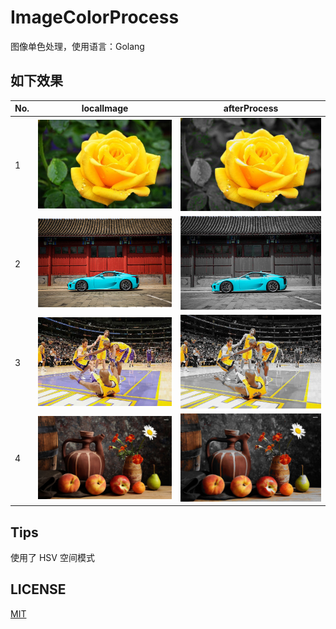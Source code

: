 # ImageColorProcess
图像单色处理，使用语言：Golang

## 如下效果

No. | localImage | afterProcess
---|---|---
1 | ![](pics/f2.jpg) | ![](pics/f2t.jpg)
2 | ![](pics/car.jpg) | ![](pics/cart.jpg)
3 | ![](pics/nba.jpg) | ![](pics/nbat.jpg)
4 | ![](pics/jingwu.jpg) | ![](pics/jingwut.jpg)

## Tips

使用了 HSV 空间模式

## LICENSE

[MIT](./LICENSE)
